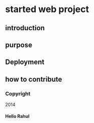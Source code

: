 # started web project
## introduction
## purpose
## Deployment
## how to contribute

### Copyright
2014

#### Hello Rahul